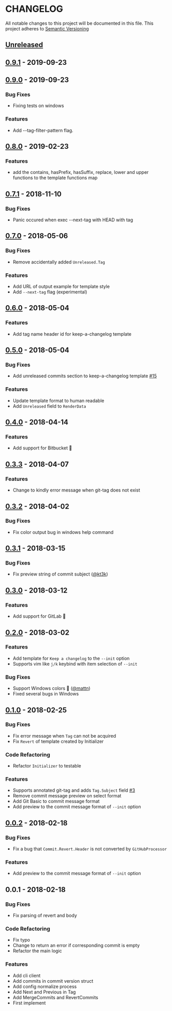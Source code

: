 # CHANGELOG
All notable changes to this project will be documented in this file.
This project adheres to [Semantic Versioning](http://semver.org/spec/v2.0.0.html)

<a name="unreleased"></a>
## [Unreleased]


<a name="0.9.1"></a>
## [0.9.1] - 2019-09-23

<a name="0.9.0"></a>
## [0.9.0] - 2019-09-23
### Bug Fixes
- Fixing tests on windows

### Features
- Add --tag-filter-pattern flag.


<a name="0.8.0"></a>
## [0.8.0] - 2019-02-23
### Features
- add the contains, hasPrefix, hasSuffix, replace, lower and upper functions to the template functions map


<a name="0.7.1"></a>
## [0.7.1] - 2018-11-10
### Bug Fixes
- Panic occured when exec --next-tag with HEAD with tag


<a name="0.7.0"></a>
## [0.7.0] - 2018-05-06
### Bug Fixes
- Remove accidentally added `Unreleased.Tag`

### Features
- Add URL of output example for template style
- Add `--next-tag` flag (experimental)


<a name="0.6.0"></a>
## [0.6.0] - 2018-05-04
### Features
- Add tag name header id for keep-a-changelog template


<a name="0.5.0"></a>
## [0.5.0] - 2018-05-04
### Bug Fixes
- Add unreleased commits section to keep-a-changelog template [#15](https://github.com/BrandonManuel/git-chglog/issues/15)

### Features
- Update template format to human readable
- Add `Unreleased` field to `RenderData`


<a name="0.4.0"></a>
## [0.4.0] - 2018-04-14
### Features
- Add support for Bitbucket :tada:


<a name="0.3.3"></a>
## [0.3.3] - 2018-04-07
### Features
- Change to kindly error message when git-tag does not exist


<a name="0.3.2"></a>
## [0.3.2] - 2018-04-02
### Bug Fixes
- Fix color output bug in windows help command


<a name="0.3.1"></a>
## [0.3.1] - 2018-03-15
### Bug Fixes
- Fix preview string of commit subject ([@kt3k](https://github.com/kt3k))


<a name="0.3.0"></a>
## [0.3.0] - 2018-03-12
### Features
- Add support for GitLab :tada:


<a name="0.2.0"></a>
## [0.2.0] - 2018-03-02
### Features
- Add template for `Keep a changelog` to the `--init` option
- Supports vim like `j/k` keybind with item selection of `--init`

### Bug Fixes
- Support Windows colors :tada: ([@mattn](https://github.com/mattn))
- Fixed several bugs in Windows


<a name="0.1.0"></a>
## [0.1.0] - 2018-02-25
### Bug Fixes
- Fix error message when `Tag` can not be acquired
- Fix `Revert` of template created by Initializer

### Code Refactoring
- Refactor `Initializer` to testable

### Features
- Supports annotated git-tag and adds `Tag.Subject` field [#3](https://github.com/BrandonManuel/git-chglog/issues/3)
- Remove commit message preview on select format
- Add Git Basic to commit message format
- Add preview to the commit message format of `--init` option


<a name="0.0.2"></a>
## [0.0.2] - 2018-02-18
### Bug Fixes
- Fix a bug that `Commit.Revert.Header` is not converted by `GitHubProcessor`

### Features
- Add preview to the commit message format of `--init` option


<a name="0.0.1"></a>
## 0.0.1 - 2018-02-18
### Bug Fixes
- Fix parsing of revert and body

### Code Refactoring
- Fix typo
- Change to return an error if corresponding commit is empty
- Refactor the main logic

### Features
- Add cli client
- Add commits in commit version struct
- Add config normalize process
- Add Next and Previous in Tag
- Add MergeCommits and RevertCommits
- First implement


[Unreleased]: https://github.com/BrandonManuel/git-chglog/compare/0.8.0...HEAD
[0.9.1]: https://github.com/BrandonManuel/git-chglog/compare/0.9.0...0.9.1
[0.9.0]: https://github.com/BrandonManuel/git-chglog/compare/0.8.0...0.9.0
[0.8.0]: https://github.com/BrandonManuel/git-chglog/compare/0.7.1...0.8.0
[0.7.1]: https://github.com/BrandonManuel/git-chglog/compare/0.7.0...0.7.1
[0.7.0]: https://github.com/BrandonManuel/git-chglog/compare/0.6.0...0.7.0
[0.6.0]: https://github.com/BrandonManuel/git-chglog/compare/0.5.0...0.6.0
[0.5.0]: https://github.com/BrandonManuel/git-chglog/compare/0.4.0...0.5.0
[0.4.0]: https://github.com/BrandonManuel/git-chglog/compare/0.3.3...0.4.0
[0.3.3]: https://github.com/BrandonManuel/git-chglog/compare/0.3.2...0.3.3
[0.3.2]: https://github.com/BrandonManuel/git-chglog/compare/0.3.1...0.3.2
[0.3.1]: https://github.com/BrandonManuel/git-chglog/compare/0.3.0...0.3.1
[0.3.0]: https://github.com/BrandonManuel/git-chglog/compare/0.2.0...0.3.0
[0.2.0]: https://github.com/BrandonManuel/git-chglog/compare/0.1.0...0.2.0
[0.1.0]: https://github.com/BrandonManuel/git-chglog/compare/0.0.2...0.1.0
[0.0.2]: https://github.com/BrandonManuel/git-chglog/compare/0.0.1...0.0.2
